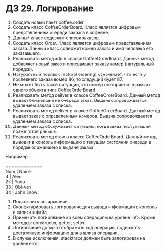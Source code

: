 # ДЗ 29. Логирование

1. Создать новый пакет coffee.order
2. Создать класс CoffeeOrderBoard. Класс является цифровым представлением очереди заказов в кофейне.
3. Данный класс содержит список заказов.
4. Создать класс Order. Класс является цифровым представлением заказа. Данный класс содержит номер заказа и имя человека его заказавшего.
5. Реализовать метод add в классе CoffeeOrderBoard. Данный метод добавляет новый заказ и присваивает заказу номер (натуральный порядок).
6. Натуральный порядок (natural ordering) означенает, что если у последнего заказа номер 86, то следущий будет 87.
7. Не может быть такой ситуации, что номер повторяется в рамках одного объекта типа CoffeeOrderBoard.
8. Реализовать метод deliver в классе CoffeeOrderBoard. Данный метод выдает ближайший на очереди заказ. Выдача сопровождается удалением заказа с списка.
9. Реализовать метод deliver в классе CoffeeOrderBoard. Данный метод выдает заказ с определенным номеров. Выдача сопровождается удалением заказа с списка.
10. Данный метод обслуживает ситуацию, когда заказ поступивший позже готов раньше.
11. Реализовать метод draw в классе CoffeeOrderBoard. Данный метод выводит в консоль информацию о текущем состоянии очереди в порядке ближайшего к выдаче заказа.

Например:

=============   
Num   |  Name   
4     |  Alen   
27    |  Yoda   
33    |  Obi-van    
34    |  John Snow  

1. Подключить логирование
2. Сконфигурировать логирование для вывода информации в консоль и записи в файл
3. Применить логирование ко всем операциям на уровне info. Кроме методов: constructor, getter, setter
4. Логирование должно отображать ход операции, содержать достаточную информацию для анализа операции.
5. В случае исключения, stacktrace должен быть залогирован на уровне error